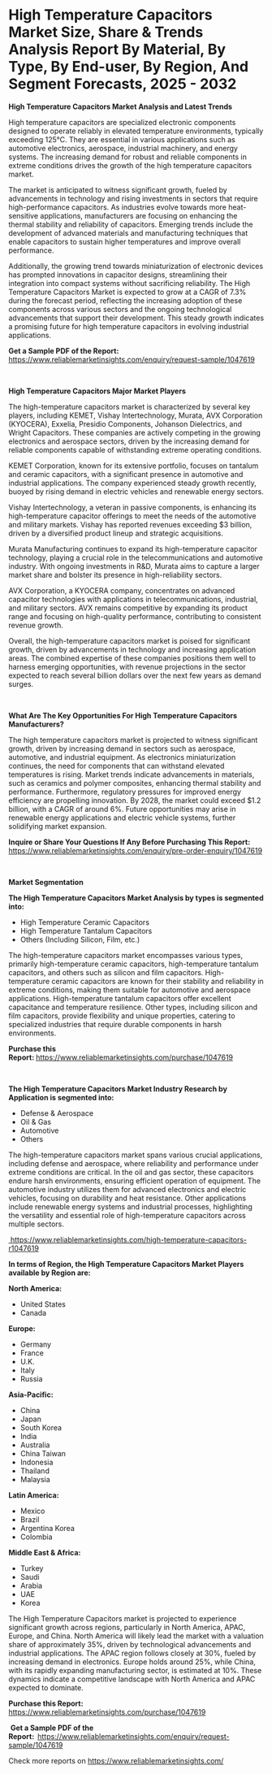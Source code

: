 <p><h1>High Temperature Capacitors Market Size, Share & Trends Analysis Report By Material, By Type, By End-user, By Region, And Segment Forecasts, 2025 - 2032</h1></p><p><strong>High Temperature Capacitors Market Analysis and Latest Trends</strong></p>
<p><p>High temperature capacitors are specialized electronic components designed to operate reliably in elevated temperature environments, typically exceeding 125°C. They are essential in various applications such as automotive electronics, aerospace, industrial machinery, and energy systems. The increasing demand for robust and reliable components in extreme conditions drives the growth of the high temperature capacitors market.</p><p>The market is anticipated to witness significant growth, fueled by advancements in technology and rising investments in sectors that require high-performance capacitors. As industries evolve towards more heat-sensitive applications, manufacturers are focusing on enhancing the thermal stability and reliability of capacitors. Emerging trends include the development of advanced materials and manufacturing techniques that enable capacitors to sustain higher temperatures and improve overall performance. </p><p>Additionally, the growing trend towards miniaturization of electronic devices has prompted innovations in capacitor designs, streamlining their integration into compact systems without sacrificing reliability. The High Temperature Capacitors Market is expected to grow at a CAGR of 7.3% during the forecast period, reflecting the increasing adoption of these components across various sectors and the ongoing technological advancements that support their development. This steady growth indicates a promising future for high temperature capacitors in evolving industrial applications.</p></p>
<p><strong>Get a Sample PDF of the Report:&nbsp;</strong> <a href="https://www.reliablemarketinsights.com/enquiry/request-sample/1047619?utm_campaign=3065&utm_medium=2&utm_source=Github&utm_content=ia&utm_term=06042025&utm_id=high-temperature-capacitors">https://www.reliablemarketinsights.com/enquiry/request-sample/1047619</a></p>
<p>&nbsp;</p>
<p><strong>High Temperature Capacitors Major Market Players</strong></p>
<p><p>The high-temperature capacitors market is characterized by several key players, including KEMET, Vishay Intertechnology, Murata, AVX Corporation (KYOCERA), Exxelia, Presidio Components, Johanson Dielectrics, and Wright Capacitors. These companies are actively competing in the growing electronics and aerospace sectors, driven by the increasing demand for reliable components capable of withstanding extreme operating conditions.</p><p>KEMET Corporation, known for its extensive portfolio, focuses on tantalum and ceramic capacitors, with a significant presence in automotive and industrial applications. The company experienced steady growth recently, buoyed by rising demand in electric vehicles and renewable energy sectors. </p><p>Vishay Intertechnology, a veteran in passive components, is enhancing its high-temperature capacitor offerings to meet the needs of the automotive and military markets. Vishay has reported revenues exceeding $3 billion, driven by a diversified product lineup and strategic acquisitions.</p><p>Murata Manufacturing continues to expand its high-temperature capacitor technology, playing a crucial role in the telecommunications and automotive industry. With ongoing investments in R&D, Murata aims to capture a larger market share and bolster its presence in high-reliability sectors.</p><p>AVX Corporation, a KYOCERA company, concentrates on advanced capacitor technologies with applications in telecommunications, industrial, and military sectors. AVX remains competitive by expanding its product range and focusing on high-quality performance, contributing to consistent revenue growth.</p><p>Overall, the high-temperature capacitors market is poised for significant growth, driven by advancements in technology and increasing application areas. The combined expertise of these companies positions them well to harness emerging opportunities, with revenue projections in the sector expected to reach several billion dollars over the next few years as demand surges.</p></p>
<p>&nbsp;</p>
<p><strong>What Are The Key Opportunities For High Temperature Capacitors Manufacturers?</strong></p>
<p><p>The high temperature capacitors market is projected to witness significant growth, driven by increasing demand in sectors such as aerospace, automotive, and industrial equipment. As electronics miniaturization continues, the need for components that can withstand elevated temperatures is rising. Market trends indicate advancements in materials, such as ceramics and polymer composites, enhancing thermal stability and performance. Furthermore, regulatory pressures for improved energy efficiency are propelling innovation. By 2028, the market could exceed $1.2 billion, with a CAGR of around 6%. Future opportunities may arise in renewable energy applications and electric vehicle systems, further solidifying market expansion.</p></p>
<p><strong>Inquire or Share Your Questions If Any Before Purchasing This Report:</strong> <a href="https://www.reliablemarketinsights.com/enquiry/pre-order-enquiry/1047619?utm_campaign=3065&utm_medium=2&utm_source=Github&utm_content=ia&utm_term=06042025&utm_id=high-temperature-capacitors">https://www.reliablemarketinsights.com/enquiry/pre-order-enquiry/1047619</a></p>
<p>&nbsp;</p>
<p><strong>Market Segmentation</strong></p>
<p><strong>The High Temperature Capacitors Market Analysis by types is segmented into:</strong></p>
<p><ul><li>High Temperature Ceramic Capacitors</li><li>High Temperature Tantalum Capacitors</li><li>Others (Including Silicon, Film, etc.)</li></ul></p>
<p><p>The high-temperature capacitors market encompasses various types, primarily high-temperature ceramic capacitors, high-temperature tantalum capacitors, and others such as silicon and film capacitors. High-temperature ceramic capacitors are known for their stability and reliability in extreme conditions, making them suitable for automotive and aerospace applications. High-temperature tantalum capacitors offer excellent capacitance and temperature resilience. Other types, including silicon and film capacitors, provide flexibility and unique properties, catering to specialized industries that require durable components in harsh environments.</p></p>
<p><strong>Purchase this Report:&nbsp;</strong><a href="https://www.reliablemarketinsights.com/purchase/1047619?utm_campaign=3065&utm_medium=2&utm_source=Github&utm_content=ia&utm_term=06042025&utm_id=high-temperature-capacitors">https://www.reliablemarketinsights.com/purchase/1047619</a></p>
<p>&nbsp;</p>
<p><strong>The High Temperature Capacitors Market Industry Research by Application is segmented into:</strong></p>
<p><ul><li>Defense & Aerospace</li><li>Oil & Gas</li><li>Automotive</li><li>Others</li></ul></p>
<p><p>The high-temperature capacitors market spans various crucial applications, including defense and aerospace, where reliability and performance under extreme conditions are critical. In the oil and gas sector, these capacitors endure harsh environments, ensuring efficient operation of equipment. The automotive industry utilizes them for advanced electronics and electric vehicles, focusing on durability and heat resistance. Other applications include renewable energy systems and industrial processes, highlighting the versatility and essential role of high-temperature capacitors across multiple sectors.</p></p>
<p><a href="https://www.reliablemarketinsights.com/high-temperature-capacitors-r1047619?utm_campaign=3065&utm_medium=2&utm_source=Github&utm_content=ia&utm_term=06042025&utm_id=high-temperature-capacitors">&nbsp;https://www.reliablemarketinsights.com/high-temperature-capacitors-r1047619</a></p>
<p><strong>In terms of Region, the High Temperature Capacitors Market Players available by Region are:</strong></p>
<p>
    <p> <strong> North America: </strong>
        <ul>
            <li>United States</li>
            <li>Canada</li>
        </ul>
        </p> 
    <p> <strong> Europe: </strong>
        <ul>
            <li>Germany</li>
            <li>France</li>
            <li>U.K.</li>
            <li>Italy</li>
            <li>Russia</li>
        </ul>
        </p> 
    <p> <strong> Asia-Pacific: </strong>
        <ul>
            <li>China</li>
            <li>Japan</li>
            <li>South Korea</li>
            <li>India</li>
            <li>Australia</li>
            <li>China Taiwan</li>
            <li>Indonesia</li>
            <li>Thailand</li>
            <li>Malaysia</li>
        </ul>
        </p> 
    <p> <strong> Latin America: </strong>
        <ul>
            <li>Mexico</li>
            <li>Brazil</li>
            <li>Argentina Korea</li>
            <li>Colombia</li>
        </ul>
        </p> 
    <p> <strong> Middle East & Africa: </strong>
        <ul>
            <li>Turkey</li>
            <li>Saudi</li>
            <li>Arabia</li>
            <li>UAE</li>
            <li>Korea</li>
        </ul>
    </p>
    </p>
<p><p>The High Temperature Capacitors market is projected to experience significant growth across regions, particularly in North America, APAC, Europe, and China. North America will likely lead the market with a valuation share of approximately 35%, driven by technological advancements and industrial applications. The APAC region follows closely at 30%, fueled by increasing demand in electronics. Europe holds around 25%, while China, with its rapidly expanding manufacturing sector, is estimated at 10%. These dynamics indicate a competitive landscape with North America and APAC expected to dominate.</p></p>
<p><strong>Purchase this Report: </strong><a href="https://www.reliablemarketinsights.com/purchase/1047619?utm_campaign=3065&utm_medium=2&utm_source=Github&utm_content=ia&utm_term=06042025&utm_id=high-temperature-capacitors">https://www.reliablemarketinsights.com/purchase/1047619</a></p>
<p>&nbsp;<strong>Get a Sample PDF of the Report:&nbsp;&nbsp;</strong><a href="https://www.reliablemarketinsights.com/enquiry/request-sample/1047619?utm_campaign=3065&utm_medium=2&utm_source=Github&utm_content=ia&utm_term=06042025&utm_id=high-temperature-capacitors">https://www.reliablemarketinsights.com/enquiry/request-sample/1047619</a></p>
<p><strong></strong></p>
<p>Check more reports on <a href="https://www.reliablemarketinsights.com/?utm_campaign=3065&utm_medium=2&utm_source=Github&utm_content=ia&utm_term=06042025&utm_id=high-temperature-capacitors">https://www.reliablemarketinsights.com/</a></p>